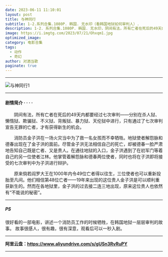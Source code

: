 ```yaml
---
date: 2023-06-11 11:10:01
layout: post
title: 与神同行
subtitle: 1-2.系列合集.1080P. 韩国. 无水印（看韩国地狱如何审判人）.
description: 1-2. 系列合集.1080P. 韩国. 无水印，阴间有法，所有亡者在死后的49天内都要经过七次审判——分别在杀人狱、懒惰狱、欺骗狱、不义狱、背叛狱、暴力狱、天伦狱中进行，只有通过了七次审判宣告无罪的亡者，才有获得新生的机会...
image: https://i.imgtg.com/2023/07/21/Ohxqm1.jpg
optimized_image: 
category: 电影合集
tags:
  - 动作
  - 奇幻
author: 对酒当歌
paginate: true
---
```


---

![与神同行1](https://www.wpzysq.com/upload/attach/202306/89921_4YFZKEPJ73JKXRA.png)

---

#### 剧情简介 · · · ·

　　阴间有法，所有亡者在死后的49天内都要经过七次审判——分别在杀人狱、懒惰狱、欺骗狱、不义狱、背叛狱、暴力狱、天伦狱中进行，只有通过了七次审判宣告无罪的亡者，才有获得新生的机会。

　　消防员金子洪在一场火灾当中为了救一名女孩而不幸牺牲。地狱使者解怨脉和德春出现在了金子洪的面前。尽管金子洪无法相信自己的死亡，却被德春一脸严肃地告知自己既是亡者、又是贵人。在通往地狱的入口，金子洪遇到了在初军门等着自己的另一位使者江林。他掌管着解怨脉和德春两位使者，同时也将在子洪即将接受的七次审判中为子洪进行辩护。

　　原来倘若阎罗大王在1000年内令49位亡者得以往生，三位使者也可以重新投胎至凡间。他们相信第48位亡者——19年来出现的这位贵人金子洪是可以顺利重获新生的。然而在各地狱里，金子洪的过去接二连三地出现，原来这位贵人也依然有“不能说的秘密”。

---

##### PS

很好看的一部电影，讲述一个消防员工作的时候牺牲，在韩国地狱一层层审判的故事。
故事很感人，很有趣，很有深意，观看后可以一秒入剧。

---

**阿里云盘：<https://www.aliyundrive.com/s/gUSn3RvRuPY>**

---
